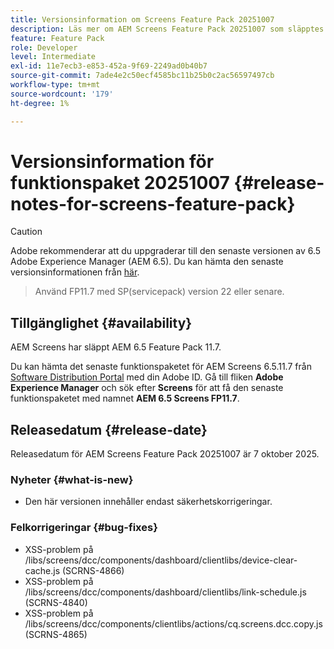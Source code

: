 ```yaml
---
title: Versionsinformation om Screens Feature Pack 20251007
description: Läs mer om AEM Screens Feature Pack 20251007 som släpptes 7 oktober 2025.
feature: Feature Pack
role: Developer
level: Intermediate
exl-id: 11e7ecb3-e853-452a-9f69-2249ad0b40b7
source-git-commit: 7ade4e2c50ecf4585bc11b25b0c2ac56597497cb
workflow-type: tm+mt
source-wordcount: '179'
ht-degree: 1%

---
```


# Versionsinformation för funktionspaket 20251007 {#release-notes-for-screens-feature-pack}

>[!CAUTION]
>Adobe rekommenderar att du uppgraderar till den senaste versionen av 6.5 Adobe Experience Manager (AEM 6.5). Du kan hämta den senaste versionsinformationen från [här](https://experienceleague.adobe.com/en/docs/experience-manager-65/content/release-notes/release-notes).
>>Använd FP11.7 med SP(servicepack) version 22 eller senare.

## Tillgänglighet {#availability}

AEM Screens har släppt AEM 6.5 Feature Pack 11.7.

Du kan hämta det senaste funktionspaketet för AEM Screens 6.5.11.7 från [Software Distribution Portal](https://experience.adobe.com/#/downloads/content/software-distribution/en/aem.html) med din Adobe ID. Gå till fliken **Adobe Experience Manager** och sök efter **Screens** för att få den senaste funktionspaketet med namnet **AEM 6.5 Screens FP11.7**.

## Releasedatum {#release-date}

Releasedatum för AEM Screens Feature Pack 20251007 är 7 oktober 2025.

### Nyheter {#what-is-new}

* Den här versionen innehåller endast säkerhetskorrigeringar.

### Felkorrigeringar {#bug-fixes}

* XSS-problem på /libs/screens/dcc/components/dashboard/clientlibs/device-clear-cache.js (SCRNS-4866)
* XSS-problem på /libs/screens/dcc/components/dashboard/clientlibs/link-schedule.js (SCRNS-4840)
* XSS-problem på /libs/screens/dcc/components/clientlibs/actions/cq.screens.dcc.copy.js (SCRNS-4865)
